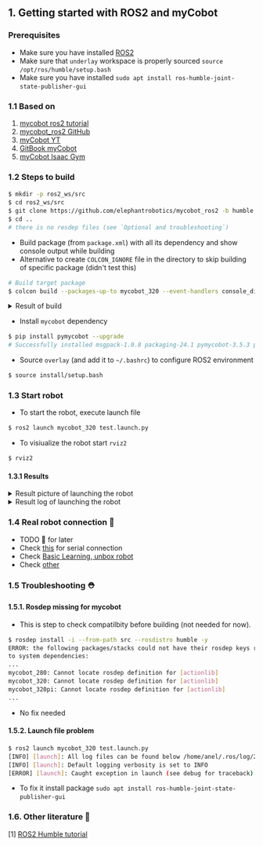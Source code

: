 ## 1. Getting started with ROS2 and myCobot

### Prerequisites
- Make sure you have installed [ROS2](0_ros2_getting_started.md)
- Make sure that `underlay` workspace is properly sourced `source /opt/ros/humble/setup.bash`
- Make sure you have installed `sudo apt install ros-humble-joint-state-publisher-gui`

### 1.1 Based on
1. [mycobot ros2 tutorial](https://docs.elephantrobotics.com/docs/gitbook-en/12-ApplicationBaseROS/12.2-ROS2/12.2.1-ROS2%E7%9A%84%E5%AE%89%E8%A3%85.html)
2. [mycobot_ros2 GitHub](https://github.com/elephantrobotics/mycobot_ros2)
3. [myCobot YT](https://www.youtube.com/watch?v=-Jo_IJ8RaXc)
4. [GitBook myCobot](https://docs.elephantrobotics.com/docs/gitbook-en/)
5. [myCobot Isaac Gym](https://www.hackster.io/Elephant-Robotics-Official/mycobot-gripping-task-reinforcement-learning-with-isaac-gym-5621db)

### 1.2 Steps to build
```bash
$ mkdir -p ros2_ws/src
$ cd ros2_ws/src
$ git clone https://github.com/elephantrobotics/mycobot_ros2 -b humble --depth 1
$ cd ..
# there is no resdep files (see `Optional and troubleshooting`)
```
- Build package (from `package.xml`) with all its dependency and show console output while building
- Alternative to create `COLCON_IGNORE` file in the directory to skip building of specific package (didn't test this)
```bash
# Build target package
$ colcon build --packages-up-to mycobot_320 --event-handlers console_direct+
```

  <details closed>
  <summary> Result of build </summary>
  <br>

  ```bash
  # Output
  Installing camera_display script to /home/anel/GitHub/pick_and_place_ros/ros2_ws/install/mycobot_320/lib/mycobot_320
  Installing detect_marker script to /home/anel/GitHub/pick_and_place_ros/ros2_ws/install/mycobot_320/lib/mycobot_320
  Installing follow_display script to /home/anel/GitHub/pick_and_place_ros/ros2_ws/install/mycobot_320/lib/mycobot_320
  Installing following_marker script to /home/anel/GitHub/pick_and_place_ros/ros2_ws/install/mycobot_320/lib/mycobot_320
  Installing listen_real script to /home/anel/GitHub/pick_and_place_ros/ros2_ws/install/mycobot_320/lib/mycobot_320
  Installing listen_real_of_topic script to /home/anel/GitHub/pick_and_place_ros/ros2_ws/install/mycobot_320/lib/mycobot_320
  Installing opencv_camera script to /home/anel/GitHub/pick_and_place_ros/ros2_ws/install/mycobot_320/lib/mycobot_320
  Installing simple_gui script to /home/anel/GitHub/pick_and_place_ros/ros2_ws/install/mycobot_320/lib/mycobot_320
  Installing slider_control script to /home/anel/GitHub/pick_and_place_ros/ros2_ws/install/mycobot_320/lib/mycobot_320
  Installing teleop_keyboard script to /home/anel/GitHub/pick_and_place_ros/ros2_ws/install/mycobot_320/lib/mycobot_320
  writing list of installed files to '/home/anel/GitHub/pick_and_place_ros/ros2_ws/build/mycobot_320/install.log'
  Finished <<< mycobot_320 [1.03s]           

  Summary: 4 packages finished [10.9s]

  # Check directories
  $ ll
  total 24
  drwxrwxr-x 6 anel anel 4096 Oct  5 16:21 ./
  drwxrwxr-x 4 anel anel 4096 Oct  5 15:50 ../
  drwxrwxr-x 6 anel anel 4096 Oct  5 16:22 build/
  drwxrwxr-x 6 anel anel 4096 Oct  5 16:22 install/
  drwxrwxr-x 3 anel anel 4096 Oct  5 16:21 log/
  drwxrwxr-x 3 anel anel 4096 Oct  5 15:51 src/
  ```
  </details>



- Install `mycobot` dependency
```bash
$ pip install pymycobot --upgrade
# Successfully installed msgpack-1.0.8 packaging-24.1 pymycobot-3.5.3 pyserial-3.5 python-can-4.4.2 wrapt-1.16.0
```
- Source `overlay` (and add it to `~/.bashrc`) to configure ROS2 environment
```bash
$ source install/setup.bash
```

### 1.3 Start robot
- To start the robot, execute launch file
```bash
$ ros2 launch mycobot_320 test.launch.py
```

- To visiualize the robot start `rviz2`
```bash
$ rviz2
```

#### 1.3.1 Results
<details closed>
<summary> Result picture of launching the robot </summary>
<br>

![alt cobot](myCobotRviz.png)
</details>

<details closed>
<summary> Result log of launching the robot </summary>
<br>

```bash
$ ros2 launch mycobot_320 test.launch.py
[INFO] [launch]: All log files can be found below /home/anel/.ros/log/2024-10-05-16-52-33-598578-anel-27721
[INFO] [launch]: Default logging verbosity is set to INFO
[INFO] [robot_state_publisher-1]: process started with pid [27723]
[INFO] [joint_state_publisher_gui-2]: process started with pid [27725]
[INFO] [rviz2-3]: process started with pid [27727]
[robot_state_publisher-1] [INFO] [1728139953.868858638] [robot_state_publisher]: got segment base
[robot_state_publisher-1] [INFO] [1728139953.868971142] [robot_state_publisher]: got segment link1
[robot_state_publisher-1] [INFO] [1728139953.868985669] [robot_state_publisher]: got segment link2
[robot_state_publisher-1] [INFO] [1728139953.868999516] [robot_state_publisher]: got segment link3
[robot_state_publisher-1] [INFO] [1728139953.869009174] [robot_state_publisher]: got segment link4
[robot_state_publisher-1] [INFO] [1728139953.869019614] [robot_state_publisher]: got segment link5
[robot_state_publisher-1] [INFO] [1728139953.869027940] [robot_state_publisher]: got segment link6
[rviz2-3] [INFO] [1728139954.542204804] [rviz2]: Stereo is NOT SUPPORTED
[rviz2-3] [INFO] [1728139954.542377282] [rviz2]: OpenGl version: 4.6 (GLSL 4.6)
[rviz2-3] [INFO] [1728139954.613967999] [rviz2]: Stereo is NOT SUPPORTED
[joint_state_publisher_gui-2] [INFO] [1728139954.786821033] [joint_state_publisher]: Waiting for robot_description to be published on the robot_description topic...
[joint_state_publisher_gui-2] [INFO] [1728139954.798732051] [joint_state_publisher]: Centering
[joint_state_publisher_gui-2] [INFO] [1728139954.884827043] [joint_state_publisher]: Centering
```
</details>



### 1.4 Real robot connection 💁
- TODO 💁 for later
- Check [this](https://docs.elephantrobotics.com/docs/gitbook-en/12-ApplicationBaseROS/12.2-ROS2/12.2.4-rviz%E4%BB%8B%E7%BB%8D%E5%8F%8A%E4%BD%BF%E7%94%A8/) for serial connection 
- Check [Basic Learning, unbox robot](https://www.youtube.com/watch?app=desktop&v=WPDMkrLcMIE)
- Check [other](https://www.youtube.com/watch?app=desktop&v=yhFuFvxx8aI)


### 1.5 Troubleshooting ⛑️

#### 1.5.1. Rosdep missing  for mycobot
- This is step to check compatilbity before building (not needed for now).
```bash
$ rosdep install -i --from-path src --rosdistro humble -y
ERROR: the following packages/stacks could not have their rosdep keys resolved
to system dependencies:
...
mycobot_280: Cannot locate rosdep definition for [actionlib]
mycobot_320: Cannot locate rosdep definition for [actionlib]
mycobot_320pi: Cannot locate rosdep definition for [actionlib]
...
```
- No fix needed

#### 1.5.2. Launch file problem
```bash
$ ros2 launch mycobot_320 test.launch.py
[INFO] [launch]: All log files can be found below /home/anel/.ros/log/2024-10-05-16-49-37-621332-anel-27323
[INFO] [launch]: Default logging verbosity is set to INFO
[ERROR] [launch]: Caught exception in launch (see debug for traceback): "package 'joint_state_publisher_gui' not found, searching: ['/home/anel/GitHub/pick_and_place_ros/ros2_ws/install/mycobot_320', '/home/anel/GitHub/pick_and_place_ros/ros2_ws/install/mycobot_communication', '/home/anel/GitHub/pick_and_place_ros/ros2_ws/install/mycobot_interfaces', '/home/anel/GitHub/pick_and_place_ros/ros2_ws/install/mycobot_description', '/opt/ros/humble']"
```
- To fix it install package `sudo apt install ros-humble-joint-state-publisher-gui`


### 1.6. Other literature 📖
[1] [ROS2 Humble tutorial](https://docs.ros.org/en/humble/Tutorials.html)

